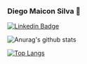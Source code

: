 ### Diego Maicon Silva 👋

[![Linkedin Badge](https://img.shields.io/badge/-LinkedIn-blue?style=flat-square&logo=Linkedin&logoColor=white&link=https://www.linkedin.com/in/diegomaiconsilva/)](https://www.linkedin.com/in/diegomaiconsilva/)



![Anurag's github stats](https://github-readme-stats.vercel.app/api?username=diegomaicon&show_icons=true&theme=radical)


[![Top Langs](https://github-readme-stats.vercel.app/api/top-langs/?username=diegomaicon&layout=compact)](https://github.com/diegomaicon/github-readme-stats)

<!--
**diegomaicon/diegomaicon** is a ✨ _special_ ✨ repository because its `README.md` (this file) appears on your GitHub profile.

Here are some ideas to get you started:

- 🔭 I’m currently working on ...
- 🌱 I’m currently learning ...
- 👯 I’m looking to collaborate on ...
- 🤔 I’m looking for help with ...
- 💬 Ask me about ...
- 📫 How to reach me: ...
- 😄 Pronouns: ...
- ⚡ Fun fact: ...
-->


